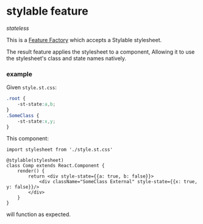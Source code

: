 # stylable feature

*stateless*

This is a [Feature Factory](./README.md#Configurable-Features) which accepts a Stylable stylesheet.

The result feature applies the stylesheet to a component, Allowing it to use the stylesheet's class and state names natively.

### example

Given `style.st.css`:

```css
.root {
    -st-state:a,b;
}
.SomeClass {
    -st-state:x,y;
}
```

This component:

```tsx
import stylesheet from './style.st.css'

@stylable(stylesheet)
class Comp extends React.Component {
    render() {
        return <div style-state={{a: true, b: false}}>
            <div className="SomeClass External" style-state={{x: true, y: false}}/>
        </div>
    }
}
```

will function as expected.
